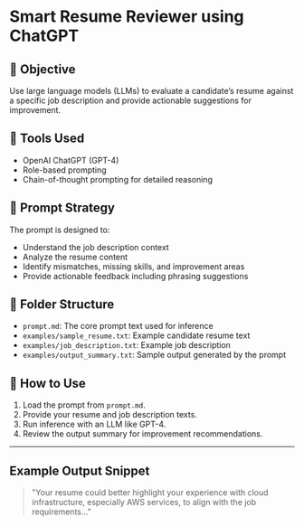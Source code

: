 # Smart Resume Reviewer using ChatGPT

## 🧠 Objective
Use large language models (LLMs) to evaluate a candidate’s resume against a specific job description and provide actionable suggestions for improvement.

## 🧰 Tools Used
- OpenAI ChatGPT (GPT-4)
- Role-based prompting
- Chain-of-thought prompting for detailed reasoning

## 📄 Prompt Strategy
The prompt is designed to:
- Understand the job description context
- Analyze the resume content
- Identify mismatches, missing skills, and improvement areas
- Provide actionable feedback including phrasing suggestions

## 📁 Folder Structure
- `prompt.md`: The core prompt text used for inference
- `examples/sample_resume.txt`: Example candidate resume text
- `examples/job_description.txt`: Example job description
- `examples/output_summary.txt`: Sample output generated by the prompt

## 🚀 How to Use
1. Load the prompt from `prompt.md`.
2. Provide your resume and job description texts.
3. Run inference with an LLM like GPT-4.
4. Review the output summary for improvement recommendations.

---

## Example Output Snippet

> "Your resume could better highlight your experience with cloud infrastructure, especially AWS services, to align with the job requirements..."

